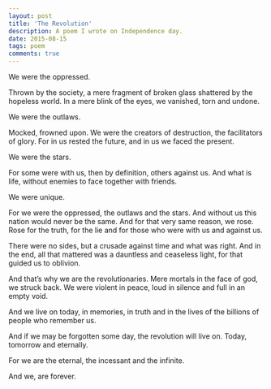 ```yaml
---
layout: post
title: 'The Revolution'
description: A poem I wrote on Independence day.
date: 2015-08-15
tags: poem
comments: true
---
```


We were the oppressed. 

Thrown by the society, a mere fragment of broken glass shattered by the hopeless world. In a mere blink of the eyes, we vanished, torn and undone.

We were the outlaws.

Mocked, frowned upon. We were the creators of destruction, the facilitators of glory. For in us rested the future, and in us we faced the present.

We were the stars.

For some were with us, then by definition, others against us. And what is life, without enemies to face together with friends.

We were unique.

For we were the oppressed, the outlaws and the stars. And without us this nation would never be the same. And for that very same reason, we rose. Rose for the truth, for the lie and for those who were with us and against us.

There were no sides, but a crusade against time and what was right. And in the end, all that mattered was a dauntless and ceaseless light, for that guided us to oblivion.

And that’s why we are the revolutionaries. Mere mortals in the face of god, we struck back. We were violent in peace, loud in silence and full in an empty void.

And we live on today, in memories, in truth and in the lives of the billions of people who remember us. 

And if we may be forgotten some day, the revolution will live on. Today, tomorrow and eternally.

For we are the eternal, the incessant and the infinite.

And we, are forever.

